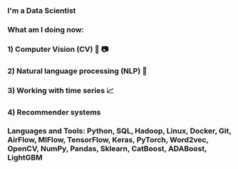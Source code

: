 ### I'm a Data Scientist

### What am I doing now:
### 1) Computer Vision (CV) 🎥 📷
### 2) Natural language processing (NLP) 📝
### 3) Working with time series 📈
### 4) Recommender systems 

### Languages and Tools: Python, SQL, Hadoop, Linux, Docker, Git, AirFlow, MlFlow, TensorFlow, Keras, PyTorch, Word2vec, OpenCV, NumPy, Pandas, Sklearn, CatBoost, ADABoost, LightGBM 
